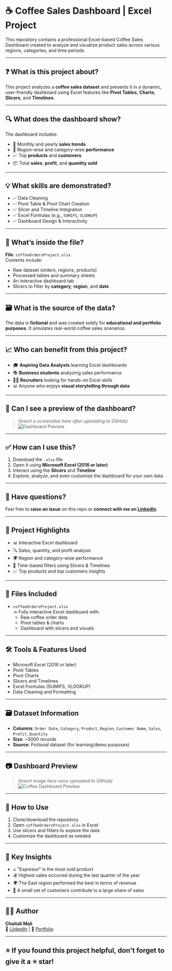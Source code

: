 # ☕ Coffee Sales Dashboard | Excel Project

This repository contains a professional Excel-based Coffee Sales Dashboard created to analyze and visualize product sales across various regions, categories, and time periods.

---

## ❓ What is this project about?

This project analyzes a **coffee sales dataset** and presents it in a dynamic, user-friendly dashboard using Excel features like **Pivot Tables**, **Charts**, **Slicers**, and **Timelines**.

---

## 🔍 What does the dashboard show?

The dashboard includes:

- 📅 Monthly and yearly **sales trends**  
- 📍 Region-wise and category-wise **performance**  
- 📈 Top **products** and **customers**  
- 📦 Total **sales**, **profit**, and **quantity sold**

---

## 💡 What skills are demonstrated?

- ✅ Data Cleaning  
- ✅ Pivot Table & Pivot Chart Creation  
- ✅ Slicer and Timeline Integration  
- ✅ Excel Formulas (e.g., `SUMIFS`, `VLOOKUP`)  
- ✅ Dashboard Design & Interactivity  

---

## 📁 What’s inside the file?

**File**: `coffeeOrdersProject.xlsx`  
Contents include:

- Raw dataset (orders, regions, products)  
- Processed tables and summary sheets  
- An interactive dashboard tab  
- Slicers to filter by **category**, **region**, and **date**

---

## 🗃️ What is the source of the data?

The data is **fictional** and was created solely for **educational and portfolio purposes**. It simulates real-world coffee sales scenarios.

---

## 📈 Who can benefit from this project?

- 🎓 **Aspiring Data Analysts** learning Excel dashboards  
- 📚 **Business students** analyzing sales performance  
- 🧑‍💼 **Recruiters** looking for hands-on Excel skills  
- 📊 Anyone who enjoys **visual storytelling through data**

---

## 📸 Can I see a preview of the dashboard?

> *(Insert a screenshot here after uploading to GitHub)*  
> ![Dashboard Preview](<img width="1426" height="704" alt="Screenshot 2025-08-02 224311" src="https://github.com/user-attachments/assets/98bad81f-819b-4405-98d3-18efeb039c8f" />
)

---

## ✅ How can I use this?

1. Download the `.xlsx` file  
2. Open it using **Microsoft Excel (2016 or later)**  
3. Interact using the **Slicers** and **Timeline**  
4. Explore, analyze, and even customize the dashboard for your own data

---

## 🙋 Have questions?

Feel free to **raise an issue** on this repo or **connect with me on [LinkedIn](https://www.linkedin.com/)**.

---


## 📌 Project Highlights

- 📊 Interactive Excel dashboard
- 🔍 Sales, quantity, and profit analysis
- 🌍 Region and category-wise performance
- 📅 Time-based filters using Slicers & Timelines
- 📈 Top products and top customers insights

---

## 📁 Files Included

- `coffeeOrdersProject.xlsx`  
  → Fully interactive Excel dashboard with:
  - Raw coffee order data
  - Pivot tables & charts
  - Dashboard with slicers and visuals

---

## 🛠️ Tools & Features Used

- Microsoft Excel (2016 or later)
- Pivot Tables
- Pivot Charts
- Slicers and Timelines
- Excel Formulas (SUMIFS, VLOOKUP)
- Data Cleaning and Formatting

---

## 🗃️ Dataset Information

- **Columns**: `Order Date`, `Category`, `Product`, `Region`, `Customer Name`, `Sales`, `Profit`, `Quantity`
- **Size**: ~5000 records
- **Source**: Fictional dataset (for learning/demo purposes)

---

## 📷 Dashboard Preview

> *(Insert image here once uploaded to GitHub)*  
> ![Coffee Dashboard Preview](https://github.com/your-username/your-repo-name/assets/your-image-link)

---

## 🚀 How to Use

1. Clone/download the repository
2. Open `coffeeOrdersProject.xlsx` in Excel
3. Use slicers and filters to explore the data
4. Customize the dashboard as needed

---

## 📌 Key Insights

- 🔝 "Espresso" is the most sold product
- 💰 Highest sales occurred during the last quarter of the year
- 🌍 The East region performed the best in terms of revenue
- 👥 A small set of customers contribute to a large share of sales

---

## 👩‍💻 Author

**Chaitali Mali**  
📎 [LinkedIn](https://www.linkedin.com/in/chaitalimali/) | 💼 [Portfolio](https://github.com/Chaitali-mali/Potfolio)

---

## ⭐ If you found this project helpful, don't forget to give it a ⭐ star!

